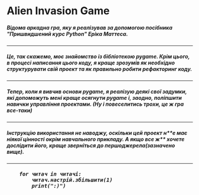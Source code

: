 <h1>Alien Invasion Game</h1>

<h5>
    Відома аркадна гра, яку я реалізував за допомогою 
    посібника "Пришвидшений курс Python" Еріка Маттеса.
</h5>
<hr>

<h5>
    Це, так скажемо, моє знайомство із бібліотекою pygame.
    Крім цього, в процесі написання цього коду, я краще зрозумів
    як необхідно структурувати свій проект та як правильно робити рефакторинг коду.
</h5>
<hr>

<h5>
    Тепер, коли я вивчив основи pygame, я реалізую деякі свої задумки,
    які допоможуть мені краще осягнути pygame і, заодно, поліпшити навички управління проектами.
    (Ну і повеселитись трохи, це ж гра все-таки)
</h5>
<hr>

<h5>
    Інструкцію використання не наводжу, оскільки
    цей проект н**е має ніякої цінності окрім навчального прикладу.
    А якщо все ж** хочете дослідити його, краще зверніться до першоджерела(зазначено вище).
</h5>

<hr>

<h5>
    <pre>
    for читач in читачі:
        читач.настрій.збільшити(1)
        print(":)")
    </pre>
</h5>